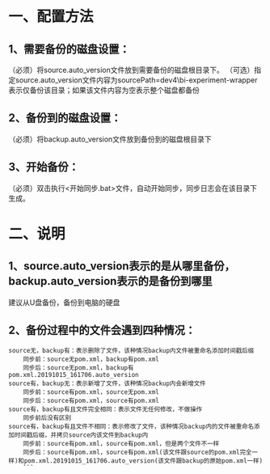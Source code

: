 # 一、配置方法

## 1、需要备份的磁盘设置：
（必须）将source.auto_version文件放到需要备份的磁盘根目录下。
（可选）指定source.auto_version文件内容为sourcePath=dev4\bi-experiment-wrapper表示仅备份该目录；如果该文件内容为空表示整个磁盘都备份

## 2、备份到的磁盘设置：
（必须）将backup.auto_version文件放到备份到的磁盘根目录下

## 3、开始备份：
（必须）双击执行<开始同步.bat>文件，自动开始同步，同步日志会在该目录下生成。




# 二、说明

## 1、source.auto_version表示的是从哪里备份，backup.auto_version表示的是备份到哪里
建议从U盘备份，备份到电脑的硬盘

## 2、备份过程中的文件会遇到四种情况：
```
source无，backup有：表示删除了文件，该种情况backup内文件被重命名添加时间戳后缀
    同步前：source无pom.xml，backup有pom.xml
    同步后：source无pom.xml，backup有pom.xml.20191015_161706.auto_version
source有，backup无：表示新增了文件，该种情况backup内会新增文件
    同步前：source有pom.xml，source无pom.xml
    同步后：source有pom.xml，source有pom.xml
source有，backup有且文件完全相同：表示文件无任何修改，不做操作
    同步前后没有区别
source有，backup有且文件不相同：表示修改了文件，该种情况backup内的文件被重命名添加时间戳后缀，并拷贝source内该文件到backup内
    同步前：source有pom.xml，source有pom.xml，但是两个文件不一样
    同步后：source有pom.xml，source有pom.xml(该文件跟source的pom.xml完全一样)和pom.xml.20191015_161706.auto_version(该文件跟backup的原始pom.xml一样)
    ```
